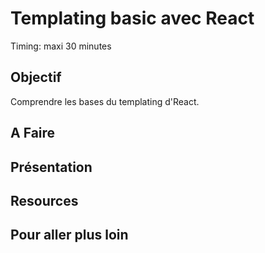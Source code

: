 Templating basic avec React
===

Timing: maxi 30 minutes

Objectif
---

Comprendre les bases du templating d'React.

A Faire
---

Présentation
---


Resources
---

Pour aller plus loin
---
